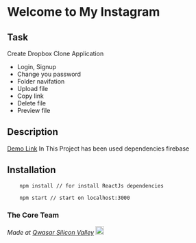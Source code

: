 # Welcome to My Instagram

## Task
Create Dropbox Clone Application
- Login, Signup
- Change you password
- Folder navifation
- Upload file
- Copy link
- Delete file
- Preview file
    
## Description
[Demo Link](https://dropbox-orcin.vercel.app/)
In This Project has been used dependencies firebase

## Installation
```
    npm install // for install ReactJs dependencies

    npm start // start on localhost:3000
```



### The Core Team


<span><i>Made at <a href='https://qwasar.io'>Qwasar Silicon Valley</a></i></span>
<span><img alt='Qwasar Silicon Valley Logo' src='https://storage.googleapis.com/qwasar-public/qwasar-logo_50x50.png' width='20px'></span>
